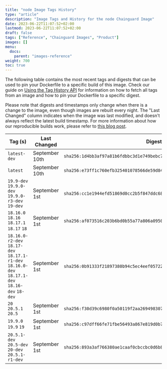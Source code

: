 ```yaml
---
title: "node Image Tags History"
type: "article"
description: "Image Tags and History for the node Chainguard Image"
date: 2023-06-22T11:07:52+02:00
lastmod: 2023-06-22T11:07:52+02:00
draft: false
tags: ["Reference", "Chainguard Images", "Product"]
images: []
menu:
  docs:
    parent: "images-reference"
weight: 700
toc: true
---
```


The following table contains the most recent tags and digests that can be used to pin your Dockerfile to a specific build of this image. Check our guide on [Using the Tag History API](/chainguard/chainguard-images/using-the-tag-history-api/) for information on how to fetch all tags from an image and how to pin your Dockerfile to a specific digest.

Please note that digests and timestamps only change when there is a change to the image, even though images are rebuilt every night. The "Last Changed" column indicates when the image was last modified, and doesn't always reflect the latest build timestamp. For more information about how our reproducible builds work, please refer to [this blog post](https://www.chainguard.dev/unchained/reproducing-chainguards-reproducible-image-builds).

| Tag (s)                                                                                         | Last Changed   | Digest                                                                    |
|-------------------------------------------------------------------------------------------------|----------------|---------------------------------------------------------------------------|
|  `latest-dev`                                                                                   | September 10th | `sha256:1d4bb3af97a81b6fdbbc3d1e749bebc7b5f5e269ba5a36d84e10492f2f2e2523` |
|  `latest`                                                                                       | September 10th | `sha256:e73ff1c760efb325401078566de59d84283c007ec943a97e109cabf7a3cf4388` |
|  `19.9-dev` `19.9.0-dev` `19.9.0-r3-dev` `19-dev`                                               | September 1st  | `sha256:cc1e1944efd51869d0cc2b5f847ddc68ed0fe34be2c349fc24ce81b368b828be` |
|  `18.16.0` `18.16` `18.17.1` `18.17` `18`                                                       | September 1st  | `sha256:af073516c203b6bd0b55a77a806a0950b486f2e9ea7387a32b0f41ea72f20886` |
|  `18.16.0-r2-dev` `18.17-dev` `18.17.1-r1-dev` `18.16.0-dev` `18.17.1-dev` `18.16-dev` `18-dev` | September 1st  | `sha256:0b91333f21897380b94c5ec4eef05722db35de37734399c6a454e8ed399330f1` |
|  `20` `20.5.1` `20.5`                                                                           | September 1st  | `sha256:f30d39c6980f0a50119f2aa269498307a80c2654928d8e23bb25431b9cbbdc4f` |
|  `19.9.0` `19.9` `19`                                                                           | September 1st  | `sha256:c97dff66fe71fbe56493a867e819d0b7859b8c6fe1fd7a47074c78ae46864666` |
|  `20.5.1-dev` `20.5-dev` `20-dev` `20.5.1-r1-dev`                                               | September 1st  | `sha256:893a3af766380ae1caaf0cbccbc0d6b8fcc97b86eac29df7dbd2ba89acfb22d3` |
